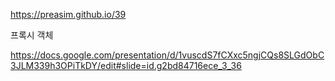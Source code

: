 https://preasim.github.io/39

프록시 객체

https://docs.google.com/presentation/d/1vuscdS7fCXxc5ngjCQs8SLGdObC3JLM339h3OPiTkDY/edit#slide=id.g2bd84716ece_3_36